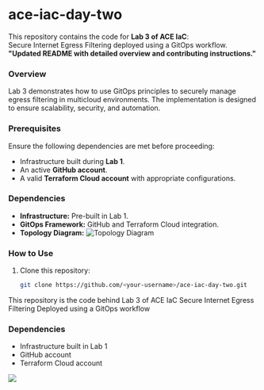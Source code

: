 # ace-iac-day-two
This repository contains the code for **Lab 3 of ACE IaC**:  
Secure Internet Egress Filtering deployed using a GitOps workflow.
**"Updated README with detailed overview and contributing instructions."**

### Overview
Lab 3 demonstrates how to use GitOps principles to securely manage egress filtering in multicloud environments. The implementation is designed to ensure scalability, security, and automation.

### Prerequisites
Ensure the following dependencies are met before proceeding:
- Infrastructure built during **Lab 1**.
- An active **GitHub account**.
- A valid **Terraform Cloud account** with appropriate configurations.

### Dependencies

- **Infrastructure:** Pre-built in Lab 1.
- **GitOps Framework:** GitHub and Terraform Cloud integration.
- **Topology Diagram:**
  <img src="topology.png" alt="Topology Diagram">

### How to Use
1. Clone this repository:
   ```bash
   git clone https://github.com/<your-username>/ace-iac-day-two.git


This repository is the code behind Lab 3 of ACE IaC
Secure Internet Egress Filtering Deployed using a GitOps workflow 

### Dependencies

- Infrastructure built in Lab 1
- GitHub account
- Terraform Cloud account

<img src="topology.png">

